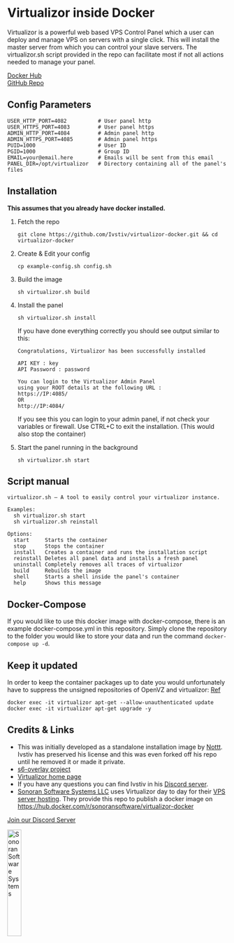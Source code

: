 # Virtualizor inside Docker

Virtualizor is a powerful web based VPS Control Panel which a user can deploy and manage VPS on servers with a single click. This will install the master server from which you can control your slave servers. The virtualizor.sh script provided in the repo can facilitate most if not all actions needed to manage your panel.

[Docker Hub](https://hub.docker.com/r/sonoransoftware/virtualizor-docker)  
[GitHub Repo](https://github.com/Sonoran-Software/quasar-capacitor-builder)

## Config Parameters

```
USER_HTTP_PORT=4082          # User panel http
USER_HTTPS_PORT=4083         # User panel https
ADMIN_HTTP_PORT=4084         # Admin panel http
ADMIN_HTTPS_PORT=4085        # Admin panel https
PUID=1000                    # User ID
PGID=1000                    # Group ID
EMAIL=your@email.here        # Emails will be sent from this email
PANEL_DIR=/opt/virtualizor   # Directory containing all of the panel's files
```

## Installation

**This assumes that you already have docker installed.**

1. Fetch the repo

   `git clone https://github.com/Ivstiv/virtualizor-docker.git && cd virtualizor-docker`

2. Create & Edit your config

   `cp example-config.sh config.sh`

3. Build the image

   `sh virtualizor.sh build`

4. Install the panel

   `sh virtualizor.sh install`

   If you have done everything correctly you should see output similar to this:

   ```
   Congratulations, Virtualizor has been successfully installed

   API KEY : key
   API Password : password

   You can login to the Virtualizor Admin Panel
   using your ROOT details at the following URL :
   https://IP:4085/
   OR
   http://IP:4084/
   ```

   If you see this you can login to your admin panel, if not check your variables or firewall.
   Use CTRL+C to exit the installation. (This would also stop the container)

5. Start the panel running in the background

   `sh virtualizor.sh start`

## Script manual

```
virtualizor.sh — A tool to easily control your virtualizor instance.

Examples:
  sh virtualizor.sh start
  sh virtualizor.sh reinstall

Options:
  start     Starts the container
  stop      Stops the container
  install   Creates a container and runs the installation script
  reinstall Deletes all panel data and installs a fresh panel
  uninstall Completely removes all traces of virtualizor
  build     Rebuilds the image
  shell     Starts a shell inside the panel's container
  help      Shows this message
```

## Docker-Compose

If you would like to use this docker image with docker-compose, there is an example docker-compose.yml in this repository. Simply clone the repository to the folder you would like to store your data and run the command `docker-compose up -d`.

## Keep it updated

In order to keep the container packages up to date you would unfortunately have to suppress the unsigned repositories of OpenVZ and virtualizor:
[Ref](https://wiki.openvz.org/Installation_on_Debian_9)

```
docker exec -it virtualizor apt-get --allow-unauthenticated update
docker exec -it virtualizor apt-get upgrade -y
```

## Credits & Links

- This was initially developed as a standalone installation image by [Nottt](https://github.com/Nottt?tab=repositories). Ivstiv has preserved his license and this was even forked off his repo until he removed it or made it private.
- [s6-overlay project](https://github.com/just-containers/s6-overlay)
- [Virtualizor home page](https://www.virtualizor.com)
- If you have any questions you can find Ivstiv in his [Discord server](https://discord.gg/VMSDGVD).
- [Sonoran Software Systems LLC](https://sonoran.software) uses Virtualizor day to day for their [VPS server hosting](https://sonoranservers.com/). They provide this repo to publish a docker image on https://hub.docker.com/r/sonoransoftware/virtualizor-docker

[Join our Discord Server](https://Discord.SonoranSoftware.com)

<a href="https://sonoran.software" target="_blank"><img width=25% src="https://sonoransoftware.com/assets/images/logos/logo_blue_grey.png" title="Sonoran Software Website" alt="Sonoran Software Systems"></a>